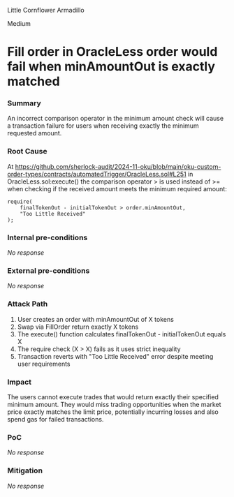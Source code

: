 Little Cornflower Armadillo

Medium

# Fill order in OracleLess order would fail when minAmountOut is exactly matched

### Summary

An incorrect comparison operator in the minimum amount check will cause a transaction failure for users when receiving exactly the minimum requested amount.

### Root Cause

At https://github.com/sherlock-audit/2024-11-oku/blob/main/oku-custom-order-types/contracts/automatedTrigger/OracleLess.sol#L251 in OracleLess.sol:execute() the comparison operator > is used instead of >= when checking if the received amount meets the minimum required amount:
```solidity
require(
    finalTokenOut - initialTokenOut > order.minAmountOut,
    "Too Little Received"
);
```

### Internal pre-conditions

_No response_

### External pre-conditions

_No response_

### Attack Path

1. User creates an order with minAmountOut of X tokens
2.  Swap via FillOrder return exactly X tokens
3. The execute() function calculates finalTokenOut - initialTokenOut equals X
4. The require check (X > X) fails as it uses strict inequality
5. Transaction reverts with "Too Little Received" error despite meeting user requirements

### Impact

The users cannot execute trades that would return exactly their specified minimum amount. They would miss trading opportunities when the market price exactly matches the limit price, potentially incurring losses and also spend gas for failed transactions.

### PoC

_No response_

### Mitigation

_No response_